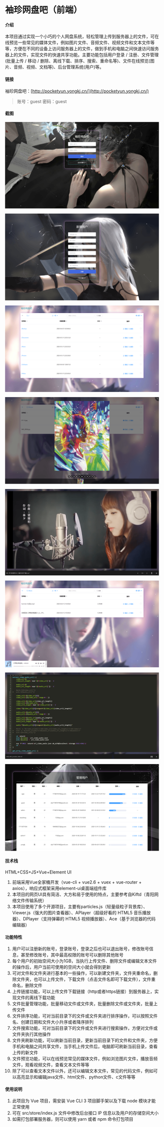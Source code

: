 # 袖珍网盘吧（前端）

#### 介绍
本项目通过实现一个小巧的个人网盘系统，轻松管理上传到服务器上的文件，可在线预览一些常见的媒体文件，例如图片文件、音频文件、视频文件和文本文件等等，方便在不同的设备上访问服务器上的文件，做到手机和电脑之间快速访问服务器上的文件，实现文件的快速共享功能。主要功能包括用户登录 / 注册、文件管理(批量上传 / 移动 / 删除、离线下载、排序、搜索、重命名等)、文件在线预览(图片、音频、视频、文档等)、后台管理系统(用户)等。

#### 链接
袖珍网盘吧：[http://pocketyun.yongkj.cn/](http://pocketyun.yongkj.cn/)
> 账号：guest
> 密码：guest

#### 截图

![20210208220923.png](src/assets/screenshot/20210208220923.png)

![20210208220940.png](src/assets/screenshot/20210208220940.png)

![20210208221000.png](src/assets/screenshot/20210208221000.png)

![20210208221033.png](src/assets/screenshot/20210208221033.png)

![20210208221110.png](src/assets/screenshot/20210208221110.png)

![20210208221141.png](src/assets/screenshot/20210208221141.png)

![20210208221209.png](src/assets/screenshot/20210208221209.png)

![20210208221252.png](src/assets/screenshot/20210208221252.png)

#### 技术栈
HTML+CSS+JS+Vue+Element UI

1.  前端采用Vue全家桶开发（vue-cli + vue2.6 + vuex + vue-router + axios），响应式框架采用element-ui桌面端组件库
2.  本项目的网页UI具有简洁、大方和易于使用的特点，主要参考自Kiftd（青阳网络文件传输系统）
3.  本项目使用了多个开源项目，主要有particles.js（轻量级粒子背景库）、Viewer.js（强大的图片查看器）、APlayer（超级好看的 HTML5 音乐播放器）、DPlayer（支持弹幕的 HTML5 视频播放器）、Ace（基于浏览器的代码编辑器）

#### 功能特性

1.  用户可以注册新的账号，登录账号，登录之后也可以退出账号，修改账号信息，甚至修改账号，其中最高权限的账号可以删除其他账号
2.  每个用户的初始空间大小为1GB，当执行上传文件、删除文件或编辑文本文件的操作后，用户当前可使用的空间大小就会得到更新
3.  可对文件和文件夹进行基本的一些操作，可以新建文件夹，文件夹重命名，删除文件夹，也可以上传文件，下载文件（点击文件名即可下载文件），文件重命名，删除文件
4.  上传链接功能，可以上传文件下载链接（http或者https链接）到服务器上，实现文件的离线下载功能
5.  文件批量管理功能，批量移动文件或文件夹，批量删除文件或文件夹，批量上传文件
6.  文件排序功能，可对当前目录下的文件或文件夹进行排序操作，可以按照文件名、创建日期和文件大小升序或者降序排列
7.  文件搜索功能，可对当前目录下的文件或文件夹进行搜索操作，方便对文件或文件夹执行其他操作
8.  文件夹刷新功能，可以刷新当前目录，更新当前目录下的文件和文件夹，方便手机和电脑之间共享文件，当手机上传文件后，电脑即可刷新当前目录，查看上传的新文件
9.  文件预览功能，可以在线预览常见的媒体文件，例如浏览图片文件，播放音频文件，观看视频文件，查看文本文件等等
10. 除了可以查看文本文件以外，还可以编辑文本文件，常见的代码文件，例如可以高亮显示和编辑java文件、html文件、python文件、c文件等等


#### 使用说明

1.  此项目为 Vue 项目，需安装 Vue CLI 3 项目脚手架以及下载 node 模块才能正常使用
2.  可在 src/store/index.js 文件中修改后台接口 IP 信息以及用户的存储空间大小
3.  如需打包部署服务器，则可以使用 yarn 或者 npm 命令打包项目
